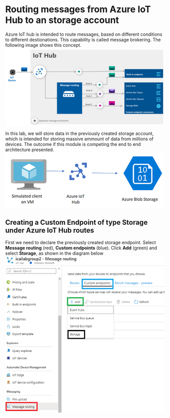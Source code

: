 # Routing messages from Azure IoT Hub to an storage account
Azure IoT hub is intended to route messages, based on different conditions to different destionations. This capability is called message brokering. The following image shows this concept.
![Snapshot](../images/message-enrichments-flow.png "Azure VM")

In this lab, we will store data in the previously created storage account, which is intended for storing massive ammount of data from millions of devices.
The outcome if this module is competing the end to end architecture presented.
![Snapshot](../images/Lab.png "Azure VM")

## Creating a Custom Endpoint of type Storage under Azure IoT Hub routes

First we need to declare the previously created storage endpoint. Select **Message routing** (red), **Custom endpoints** (blue). Click **Add** (green) and select **Storage**, as shown in the diagram below
![Snapshot](../images/routing-1.png "Azure VM")
